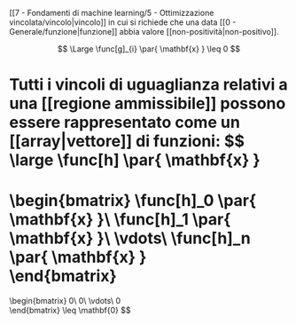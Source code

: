 [[7 - Fondamenti di machine learning/5 - Ottimizzazione vincolata/vincolo|vincolo]] in cui si richiede che una data [[0 - Generale/funzione|funzione]] abbia valore [[non-positività|non-positivo]].

$$
\Large
\func[g]_{i} \par{ \mathbf{x} } \leq 0
$$

Tutti i vincoli di uguaglianza relativi a una [[regione ammissibile]] possono essere rappresentato come un [[array|vettore]] di funzioni:
$$
\large
\func[h] \par{ \mathbf{x} }
=
\begin{bmatrix}
	\func[h]_0 \par{ \mathbf{x} }\\
	\func[h]_1 \par{ \mathbf{x} }\\
	\vdots\\
	\func[h]_n \par{ \mathbf{x} }	
\end{bmatrix}
= 
\begin{bmatrix}
	0\\
	0\\
	\vdots\\
	0	
\end{bmatrix}
\leq
\mathbf{0}
$$
